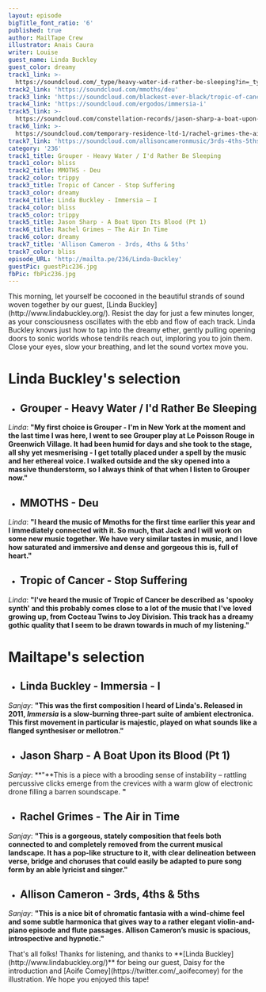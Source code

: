 ```yaml
---
layout: episode
bigTitle_font_ratio: '6'
published: true
author: MailTape Crew
illustrator: Anais Caura
writer: Louise
guest_name: Linda Buckley
guest_color: dreamy
track1_link: >-
  https://soundcloud.com/_type/heavy-water-id-rather-be-sleeping?in=_type/sets/grouper-dragging-a-dead-deer-up-a-hill
track2_link: 'https://soundcloud.com/mmoths/deu'
track3_link: 'https://soundcloud.com/blackest-ever-black/tropic-of-cancer-stop-suffering'
track4_link: 'https://soundcloud.com/ergodos/immersia-i'
track5_link: >-
  https://soundcloud.com/constellation-records/jason-sharp-a-boat-upon-its-blood-pt-1
track6_link: >-
  https://soundcloud.com/temporary-residence-ltd-1/rachel-grimes-the-air-in-time-1
track7_link: 'https://soundcloud.com/allisoncameronmusic/3rds-4ths-5ths'
category: '236'
track1_title: Grouper - Heavy Water / I'd Rather Be Sleeping
track1_color: bliss
track2_title: MMOTHS - Deu
track2_color: trippy
track3_title: Tropic of Cancer - Stop Suffering
track3_color: dreamy
track4_title: Linda Buckley - Immersia – I
track4_color: bliss
track5_color: trippy
track5_title: Jason Sharp - A Boat Upon Its Blood (Pt 1)
track6_title: Rachel Grimes – The Air In Time
track6_color: dreamy
track7_title: 'Allison Cameron - 3rds, 4ths & 5ths'
track7_color: bliss
episode_URL: 'http://mailta.pe/236/Linda-Buckley'
guestPic: guestPic236.jpg
fbPic: fbPic236.jpg
---
```

<p id="introduction">
This morning, let yourself be cocooned in the beautiful strands of sound woven together by our guest, [Linda Buckley](http://www.lindabuckley.org/). Resist the day for just a few minutes longer, as your consciousness oscillates with the ebb and flow of each track. Linda Buckley knows just how to tap into the dreamy ether, gently pulling opening doors to sonic worlds whose tendrils reach out, imploring you to join them. Close your eyes, slow your breathing, and let the sound vortex move you.</p>


# **Linda Buckley's selection**

+ ## Grouper - Heavy Water / I'd Rather Be Sleeping
_Linda_: **"**My first choice is Grouper - I'm in New York at the moment and the last time I was here, I went to see Grouper play at Le Poisson Rouge in Greenwich Village. It had been humid for days and she took to the stage, all shy yet mesmerising - I get totally placed under a spell by the music and her ethereal voice. I walked outside and the sky opened into a massive thunderstorm, so I always think of that when I listen to Grouper now.**"**



+ ## MMOTHS - Deu
_Linda_: **"**I heard the music of Mmoths for the first time earlier this year and I immediately connected with it. So much, that Jack and I will work on some new music together. We have very similar tastes in music, and I love how saturated and immersive and dense and gorgeous this is, full of heart.**"**

+ ## Tropic of Cancer - Stop Suffering 
_Linda_: **"**I've heard the music of Tropic of Cancer be described as 'spooky synth' and this probably comes close to a lot of the music that I've loved growing up, from Cocteau Twins to Joy Division. This track has a dreamy gothic quality that I seem to be drawn towards in much of my listening.**"**

# **Mailtape's selection**

+ ## Linda Buckley - Immersia - I
_Sanjay_: **"**This was the first composition I heard of Linda's. Released in 2011, _Immersia_ is a slow-burning three-part suite of ambient electronica. This first movement in particular is majestic, played on what sounds like a flanged synthesiser or mellotron.**"**

+ ## Jason Sharp - A Boat Upon its Blood (Pt 1)
_Sanjay_: **"**This is a piece with a brooding sense of instability – rattling percussive clicks emerge from the crevices with a warm glow of electronic drone filling a barren soundscape. **"**

+ ## Rachel Grimes - The Air in Time
_Sanjay_: **"**This is a gorgeous, stately composition that feels both connected to and completely removed from the current musical landscape. It has a pop-like structure to it, with clear delineation between verse, bridge and choruses that could easily be adapted to pure song form by an able lyricist and singer.**"**

+ ## Allison Cameron - 3rds, 4ths & 5ths
_Sanjay_: **"**This is a nice bit of chromatic fantasia with a wind-chime feel and some subtle harmonica that gives way to a rather elegant violin-and-piano episode and flute passages. Allison Cameron’s music is spacious, introspective and hypnotic.**"**

<p id="outroduction">That's all folks! Thanks for listening, and thanks to **[Linda Buckley](http://www.lindabuckley.org/)** for being our guest, Daisy for the introduction and [Aoife Comey](https://twitter.com/_aoifecomey) for the illustration. We hope you enjoyed this tape!</p>
